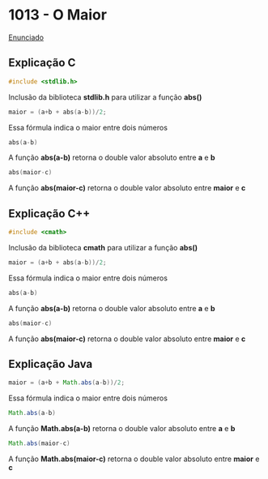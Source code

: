 # 1013 - O Maior
[Enunciado](https://www.beecrowd.com.br/repository/UOJ_1013.html)




## Explicação C
```c
#include <stdlib.h>
```
Inclusão da biblioteca **stdlib.h** para utilizar a função **abs()**
```c
maior = (a+b + abs(a-b))/2;
```
Essa fórmula indica o maior entre dois números
```c
abs(a-b)
```
A função **abs(a-b)** retorna o double valor absoluto entre **a** e **b**
```c
abs(maior-c)
```
A função **abs(maior-c)** retorna o double valor absoluto entre **maior** e **c**


## Explicação C++
```cpp
#include <cmath>
```
Inclusão da biblioteca **cmath** para utilizar a função **abs()**
```cpp
maior = (a+b + abs(a-b))/2;
```
Essa fórmula indica o maior entre dois números
```cpp
abs(a-b)
```
A função **abs(a-b)** retorna o double valor absoluto entre **a** e **b**
```cpp
abs(maior-c)
```
A função **abs(maior-c)** retorna o double valor absoluto entre **maior** e **c**


## Explicação Java
```java
maior = (a+b + Math.abs(a-b))/2;
```
Essa fórmula indica o maior entre dois números
```java
Math.abs(a-b)
```
A função **Math.abs(a-b)** retorna o double valor absoluto entre **a** e **b**
```java
Math.abs(maior-c)
```
A função **Math.abs(maior-c)** retorna o double valor absoluto entre **maior** e **c**